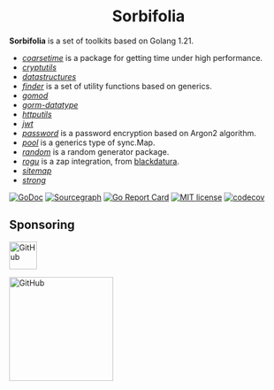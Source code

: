 <h1 align="center">Sorbifolia</h1>

**Sorbifolia** is a set of toolkits based on Golang 1.21.

- [_coarsetime_](https://go.x2ox.com/sorbifolia/coarsetime) is a package for getting time under high performance.
- [_cryptutils_](https://go.x2ox.com/sorbifolia/cryptutils)
- [_datastructures_](https://go.x2ox.com/sorbifolia/datastructures)
- [_finder_](https://go.x2ox.com/sorbifolia/finder) is a set of utility functions based on generics.
- [_gomod_](https://go.x2ox.com/sorbifolia/gomod)
- [_gorm-datatype_](https://go.x2ox.com/sorbifolia/gorm-datatype)
- [_httputils_](https://go.x2ox.com/sorbifolia/httputils)
- [_jwt_](https://go.x2ox.com/sorbifolia/jwt)
- [_password_](https://go.x2ox.com/sorbifolia/password) is a password encryption based on Argon2 algorithm.
- [_pool_](https://go.x2ox.com/sorbifolia/pool) is a generics type of sync.Map.
- [_random_](https://go.x2ox.com/sorbifolia/random) is a random generator package.
- [_rogu_](https://go.x2ox.com/sorbifolia/rogu) is a zap integration, from [blackdatura](https://github.com/FlowerLab/blackdatura).
- [_sitemap_](https://go.x2ox.com/sorbifolia/sitemap)
- [_strong_](https://go.x2ox.com/sorbifolia/strong)


[![GoDoc](https://pkg.go.dev/badge/pkg.go.dev/go.x2ox.com/sorbifolia)](https://pkg.go.dev/go.x2ox.com/sorbifolia)
[![Sourcegraph](https://sourcegraph.com/github.com/FlowerLab/sorbifolia/-/badge.svg)](https://sourcegraph.com/github.com/FlowerLab/sorbifolia?badge)
[![Go Report Card](https://goreportcard.com/badge/github.com/FlowerLab/sorbifolia)](https://goreportcard.com/report/github.com/FlowerLab/sorbifolia)
[![MIT license](https://img.shields.io/badge/license-MIT-brightgreen.svg)](https://github.com/FlowerLab/sorbifolia/blob/HEAD/LICENSE)
[![codecov](https://codecov.io/gh/FlowerLab/sorbifolia/branch/main/graph/badge.svg?token=6OilLcXNma)](https://codecov.io/gh/FlowerLab/sorbifolia)


## Sponsoring

[<img loading="lazy" alt="GitHub" src="https://github.githubassets.com/images/modules/logos_page/GitHub-Logo.png" height="50">](https://github.com/?from=x2ox)

[<img loading="lazy" alt="GitHub" src="https://resources.jetbrains.com/storage/products/company/brand/logos/jb_beam.svg" height="188">](https://www.jetbrains.com/?from=x2ox)


